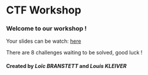 # CTF Workshop

### Welcome to our workshop !

Your slides can be watch: [here](slides.com/urgau-1/workshop-ctf)

There are 8 challenges waiting to be solved, good luck !

#### Created by *Loïc BRANSTETT* and *Louis KLEIVER*
